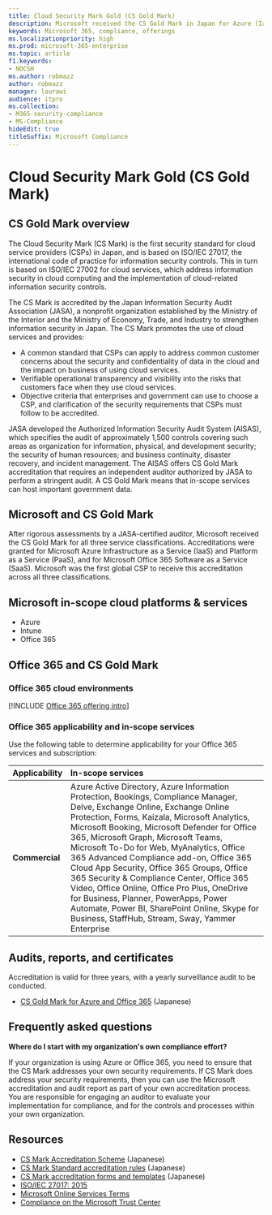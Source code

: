 ```yaml
---
title: Cloud Security Mark Gold (CS Gold Mark)
description: Microsoft received the CS Gold Mark in Japan for Azure (IaaS and PaaS) and Office 365 (SaaS).
keywords: Microsoft 365, compliance, offerings
ms.localizationpriority: high
ms.prod: microsoft-365-enterprise
ms.topic: article
f1.keywords:
- NOCSH
ms.author: robmazz
author: robmazz
manager: laurawi
audience: itpro
ms.collection:
- M365-security-compliance
- MS-Compliance
hideEdit: true
titleSuffix: Microsoft Compliance
---
```


# Cloud Security Mark Gold (CS Gold Mark)

## CS Gold Mark overview

The Cloud Security Mark (CS Mark) is the first security standard for cloud service providers (CSPs) in Japan, and is based on ISO/IEC 27017, the international code of practice for information security controls. This in turn is based on ISO/IEC 27002 for cloud services, which address information security in cloud computing and the implementation of cloud-related information security controls.

The CS Mark is accredited by the Japan Information Security Audit Association (JASA), a nonprofit organization established by the Ministry of the Interior and the Ministry of Economy, Trade, and Industry to strengthen information security in Japan. The CS Mark promotes the use of cloud services and provides:

- A common standard that CSPs can apply to address common customer concerns about the security and confidentiality of data in the cloud and the impact on business of using cloud services.
- Verifiable operational transparency and visibility into the risks that customers face when they use cloud services.
- Objective criteria that enterprises and government can use to choose a CSP, and clarification of the security requirements that CSPs must follow to be accredited.

JASA developed the Authorized Information Security Audit System (AISAS), which specifies the audit of approximately 1,500 controls covering such areas as organization for information, physical, and development security; the security of human resources; and business continuity, disaster recovery, and incident management. The AISAS offers CS Gold Mark accreditation that requires an independent auditor authorized by JASA to perform a stringent audit. A CS Gold Mark means that in-scope services can host important government data.

## Microsoft and CS Gold Mark

After rigorous assessments by a JASA-certified auditor, Microsoft received the CS Gold Mark for all three service classifications. Accreditations were granted for Microsoft Azure Infrastructure as a Service (IaaS) and Platform as a Service (PaaS), and for Microsoft Office 365 Software as a Service (SaaS). Microsoft was the first global CSP to receive this accreditation across all three classifications.

## Microsoft in-scope cloud platforms & services

- Azure
- Intune
- Office 365

## Office 365 and CS Gold Mark

### Office 365 cloud environments

[!INCLUDE [Office 365 offering intro](../includes/o365-offering-introduction.md)]

### Office 365 applicability and in-scope services

Use the following table to determine applicability for your Office 365 services and subscription:

| **Applicability** | **In-scope services** |
|:------------------|:----------------------|
| **Commercial** | Azure Active Directory, Azure Information Protection, Bookings, Compliance Manager, Delve, Exchange Online, Exchange Online Protection, Forms, Kaizala, Microsoft Analytics, Microsoft Booking, Microsoft Defender for Office 365, Microsoft Graph, Microsoft Teams, Microsoft To-Do for Web, MyAnalytics, Office 365 Advanced Compliance add-on, Office 365 Cloud App Security, Office 365 Groups, Office 365 Security & Compliance Center, Office 365 Video, Office Online, Office Pro Plus, OneDrive for Business, Planner, PowerApps, Power Automate, Power BI, SharePoint Online, Skype for Business, StaffHub, Stream, Sway, Yammer Enterprise |

## Audits, reports, and certificates

Accreditation is valid for three years, with a yearly surveillance audit to be conducted.

- [CS Gold Mark for Azure and Office 365](https://jcispa.jasa.jp/cs_mark_co/cs_gold_mark_co/) (Japanese)

## Frequently asked questions

**Where do I start with my organization's own compliance effort?**

If your organization is using Azure or Office 365, you need to ensure that the CS Mark addresses your own security requirements. If CS Mark does address your security requirements, then you can use the Microsoft accreditation and audit report as part of your own accreditation process. You are responsible for engaging an auditor to evaluate your implementation for compliance, and for the controls and processes within your own organization.

## Resources

- [CS Mark Accreditation Scheme](https://jcispa.jasa.jp/cloud_security/) (Japanese)
- [CS Mark Standard accreditation rules](https://jcispa.jasa.jp/cloud_security/jcispa_regulation/) (Japanese)
- [CS Mark accreditation forms and templates](https://jcispa.jasa.jp/cloud_security/jcispa_regulation_form/) (Japanese)
- [ISO/IEC 27017: 2015](https://www.iso.org/iso/home/store/catalogue_tc/catalogue_detail.htm?csnumber=43757)
- [Microsoft Online Services Terms](https://aka.ms/Online-Services-Terms)
- [Compliance on the Microsoft Trust Center](https://www.microsoft.com/trust-center/compliance/compliance-overview)
